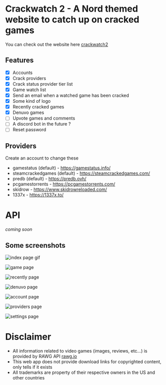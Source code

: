 # Crackwatch 2 - A Nord themed website to catch up on cracked games

You can check out the website here [crackwatch2](https://crackwatch2.com/)

## Features

-   [x] Accounts
-   [x] Crack providers
-   [x] Crack status provider tier list
-   [x] Game watch list
-   [x] Send an email when a watched game has been cracked
-   [x] Some kind of logo
-   [x] Recently cracked games
-   [x] Denuvo games
-   [ ] Upvote games and comments
-   [ ] A discord bot in the future ?
-   [ ] Reset password

## Providers

Create an account to change these

-   gamestatus (default) - https://gamestatus.info/
-   steamcrackedgames (default) - https://steamcrackedgames.com/
-   predb (default) - https://predb.ovh/
-   pcgamestorrents - https://pcgamestorrents.com/
-   skidrow - https://www.skidrowreloaded.com/
-   1337x - https://1337x.to/

# API

_coming soon_

## Some screenshots

![index page gif](https://user-images.githubusercontent.com/56039679/156759993-3cae0176-4ab9-4350-a644-fb4742ce2f0b.png)

![game page](https://user-images.githubusercontent.com/56039679/156760002-eb89dc52-fa04-4884-b7e8-942b4a21613e.png)

![recently page](https://user-images.githubusercontent.com/56039679/156881101-1c9ede7f-7838-4ace-9cb8-73bc60d1d91e.png)

![denuvo page](https://user-images.githubusercontent.com/56039679/156881126-25159ef2-a7d9-4ad2-bc5c-61133b8fcbe8.png)

![account page](https://user-images.githubusercontent.com/56039679/156760005-0e71244b-b13d-421c-80a8-7180e9dafbe1.png)

![providers page](https://user-images.githubusercontent.com/56039679/156760007-5a11698a-642c-46d4-9570-40456e57d378.png)

![settings page](https://user-images.githubusercontent.com/56039679/156760000-3758c5af-f1c1-493a-bc40-7ace606a5094.png)

# Disclaimer

-   All information related to video games (images, reviews, etc...) is provided by RAWG API [rawg.io](https://rawg.io/apidocs)
-   This web app does not provide download links for copyrighted content, only tells if it exists
-   All trademarks are property of their respective owners in the US and other countries
